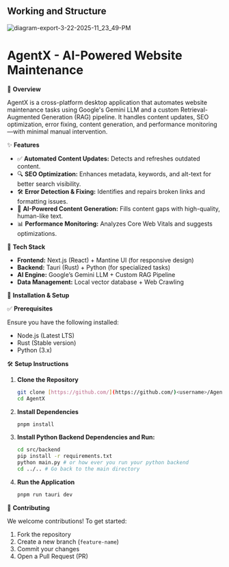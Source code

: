 ## Working and Structure
![diagram-export-3-22-2025-11_23_49-PM](https://github.com/user-attachments/assets/4109353b-60a1-41c0-b5d0-52247ae956f4)

# AgentX - AI-Powered Website Maintenance

🧰 **Overview**

AgentX is a cross-platform desktop application that automates website maintenance tasks using Google's Gemini LLM and a custom Retrieval-Augmented Generation (RAG) pipeline. It handles content updates, SEO optimization, error fixing, content generation, and performance monitoring—with minimal manual intervention.

✨ **Features**

* ✅ **Automated Content Updates:** Detects and refreshes outdated content.
* 🔍 **SEO Optimization:** Enhances metadata, keywords, and alt-text for better search visibility.
* 🛠️ **Error Detection & Fixing:** Identifies and repairs broken links and formatting issues.
* 📝 **AI-Powered Content Generation:** Fills content gaps with high-quality, human-like text.
* 📊 **Performance Monitoring:** Analyzes Core Web Vitals and suggests optimizations.

📐 **Tech Stack**

* **Frontend:** Next.js (React) + Mantine UI (for responsive design)
* **Backend:** Tauri (Rust) + Python (for specialized tasks)
* **AI Engine:** Google’s Gemini LLM + Custom RAG Pipeline
* **Data Management:** Local vector database + Web Crawling

🚀 **Installation & Setup**

✅ **Prerequisites**

Ensure you have the following installed:

* Node.js (Latest LTS)
* Rust (Stable version)
* Python (3.x)

🛠️ **Setup Instructions**

1.  **Clone the Repository**

    ```bash
    git clone [https://github.com/](https://github.com/)<username>/AgentX.git
    cd AgentX
    ```

2.  **Install Dependencies**

    ```bash
    pnpm install
    ```

3.  **Install Python Backend Dependencies and Run:**

    ```bash
    cd src/backend
    pip install -r requirements.txt
    python main.py # or how ever you run your python backend
    cd ../.. # Go back to the main directory
    ```

4.  **Run the Application**

    ```bash
    pnpm run tauri dev
    ```

🤝 **Contributing**

We welcome contributions! To get started:

1.  Fork the repository
2.  Create a new branch (`feature-name`)
3.  Commit your changes
4.  Open a Pull Request (PR)
